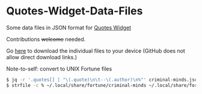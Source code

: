 # Quotes-Widget-Data-Files
Some data files in JSON format for [Quotes Widget](https://play.google.com/store/apps/details?id=com.ashwin.apps.android.quoteswidget)

Contributions ~~welcome~~ needed.

Go [here](https://trailjeep.github.io/Quotes-Widget-Data-Files/) to download the individual files to your device (GitHub does not allow direct download links.)

Note-to-self:
convert to UNIX Fortune files
```bash
$ jq -r '.quotes[] | "\(.quote)\n\t--\(.author)\n%"' criminal-minds.json | head -n -1 > ~/.local/share/fortune/criminal-minds
$ strfile -c % ~/.local/share/fortune/criminal-minds ~/.local/share/fortune/criminal-minds.dat
```
